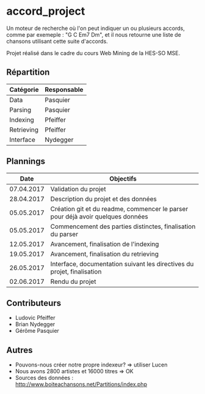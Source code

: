 # accord_project

Un moteur de recherche où l'on peut indiquer un ou plusieurs accords, comme par exemeple : "G C Em7 Dm", et il nous retourne une liste de chansons utilisant cette suite d'accords.

Projet réalisé dans le cadre du cours Web Mining de la HES-SO MSE.

## Répartition

| Catégorie  | Responsable |
| ------------- | ------------- |
| Data  | Pasquier  |
| Parsing  | Pasquier  |
| Indexing  | Pfeiffer  |
| Retrieving  | Pfeiffer  |
| Interface  | Nydegger  |

## Plannings

| Date  | Objectifs |
| ------------- | ------------- |
| 07.04.2017 | Validation du projet  |
| 28.04.2017 | Description du projet et des données  |
| 05.05.2017 | Création git et du readme, commencer le parser pour déjà avoir quelques données |
| 05.05.2017 | Commencement des parties distinctes, finalisation du parser |
| 12.05.2017 | Avancement, finalisation de l'indexing |
| 19.05.2017 | Avancement, finalisation du retrieving |
| 26.05.2017 | Interface, documentation suivant les directives du projet, finalisation |
| 02.06.2017 | Rendu du projet |

## Contributeurs

  * Ludovic Pfeiffer
  * Brian Nydegger
  * Gérôme Pasquier


## Autres

 * Pouvons-nous créer notre propre indexeur? => utiliser Lucen
 * Nous avons 2800 artistes et 16000 titres => OK
 * Sources des données : http://www.boiteachansons.net/Partitions/index.php
